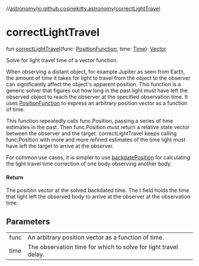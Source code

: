 //[astronomy](../../index.md)/[io.github.cosinekitty.astronomy](index.md)/[correctLightTravel](correct-light-travel.md)

# correctLightTravel

fun [correctLightTravel](correct-light-travel.md)(func: [PositionFunction](-position-function/index.md), time: [Time](-time/index.md)): [Vector](-vector/index.md)

Solve for light travel time of a vector function.

When observing a distant object, for example Jupiter as seen from Earth, the amount of time it takes for light to travel from the object to the observer can significantly affect the object's apparent position. This function is a generic solver that figures out how long in the past light must have left the observed object to reach the observer at the specified observation time. It uses [PositionFunction](-position-function/index.md) to express an arbitrary position vector as a function of time.

This function repeatedly calls func.Position, passing a series of time estimates in the past. Then func.Position must return a relative state vector between the observer and the target. correctLightTravel keeps calling func.Position with more and more refined estimates of the time light must have left the target to arrive at the observer.

For common use cases, it is simpler to use [backdatePosition](backdate-position.md) for calculating the light travel time correction of one body observing another body.

#### Return

The position vector at the solved backdated time. The t field holds the time that light left the observed body to arrive at the observer at the observation time.

## Parameters

| | |
|---|---|
| func | An arbitrary position vector as a function of time. |
| time | The observation time for which to solve for light travel delay. |
